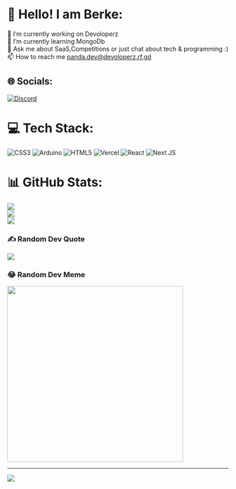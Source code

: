 # 💫 Hello! I am Berke:
🔭 I’m currently working on Devoloperz<br>🌱 I’m currently learning MongoDb<br>💬 Ask me about SaaS,Competitions or just chat about tech & programming :)<br>📫 How to reach me panda.dev@devoloperz.rf.gd


## 🌐 Socials:
[![Discord](https://img.shields.io/badge/Discord-%237289DA.svg?logo=discord&logoColor=white)](https://discord.gg/MFmzWvm5EC) 

# 💻 Tech Stack:
![CSS3](https://img.shields.io/badge/css3-%231572B6.svg?style=for-the-badge&logo=css3&logoColor=white) ![Arduino](https://img.shields.io/badge/-Arduino-00979D?style=for-the-badge&logo=Arduino&logoColor=white) ![HTML5](https://img.shields.io/badge/html5-%23E34F26.svg?style=for-the-badge&logo=html5&logoColor=white) ![Vercel](https://img.shields.io/badge/vercel-%23000000.svg?style=for-the-badge&logo=vercel&logoColor=white) ![React](https://img.shields.io/badge/react-%2320232a.svg?style=for-the-badge&logo=react&logoColor=%2361DAFB) ![Next JS](https://img.shields.io/badge/Next-black?style=for-the-badge&logo=next.js&logoColor=white)
# 📊 GitHub Stats:
![](https://github-readme-stats.vercel.app/api?username=berke-volkan&theme=radical&hide_border=false&include_all_commits=false&count_private=false)<br/>
![](https://github-readme-streak-stats.herokuapp.com/?user=berke-volkan&theme=radical&hide_border=false)<br/>
![](https://github-readme-stats.vercel.app/api/top-langs/?username=berke-volkan&theme=radical&hide_border=false&include_all_commits=false&count_private=false&layout=compact)

### ✍️ Random Dev Quote
![](https://quotes-github-readme.vercel.app/api?type=horizontal&theme=radical)

### 😂 Random Dev Meme
<img src='https://randommeme-five.vercel.app/' style="height: 400px;"/>

---
[![](https://visitcount.itsvg.in/api?id=berke-volkan&icon=0&color=2)](https://visitcount.itsvg.in)

<!-- Proudly created with GPRM ( https://gprm.itsvg.in ) -->

